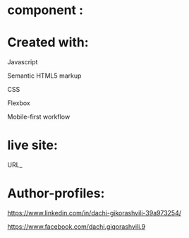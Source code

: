 # component :

# Created with:
 
  Javascript

  Semantic HTML5 markup
  

  CSS

  Flexbox


  Mobile-first workflow
  
  
  # live site:
  
  URL_
  
  # Author-profiles:
  
  https://www.linkedin.com/in/dachi-gikorashvili-39a973254/
  
  https://www.facebook.com/dachi.giqorashvili.9
  
